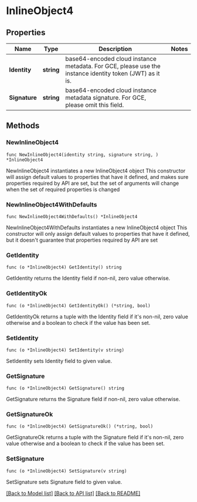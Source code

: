 # InlineObject4

## Properties

Name | Type | Description | Notes
------------ | ------------- | ------------- | -------------
**Identity** | **string** | base64-encoded cloud instance metadata. For GCE, please use the instance identity token (JWT) as it is. | 
**Signature** | **string** | base64-encoded cloud instance metadata signature. For GCE, please omit this field. | 

## Methods

### NewInlineObject4

`func NewInlineObject4(identity string, signature string, ) *InlineObject4`

NewInlineObject4 instantiates a new InlineObject4 object
This constructor will assign default values to properties that have it defined,
and makes sure properties required by API are set, but the set of arguments
will change when the set of required properties is changed

### NewInlineObject4WithDefaults

`func NewInlineObject4WithDefaults() *InlineObject4`

NewInlineObject4WithDefaults instantiates a new InlineObject4 object
This constructor will only assign default values to properties that have it defined,
but it doesn't guarantee that properties required by API are set

### GetIdentity

`func (o *InlineObject4) GetIdentity() string`

GetIdentity returns the Identity field if non-nil, zero value otherwise.

### GetIdentityOk

`func (o *InlineObject4) GetIdentityOk() (*string, bool)`

GetIdentityOk returns a tuple with the Identity field if it's non-nil, zero value otherwise
and a boolean to check if the value has been set.

### SetIdentity

`func (o *InlineObject4) SetIdentity(v string)`

SetIdentity sets Identity field to given value.


### GetSignature

`func (o *InlineObject4) GetSignature() string`

GetSignature returns the Signature field if non-nil, zero value otherwise.

### GetSignatureOk

`func (o *InlineObject4) GetSignatureOk() (*string, bool)`

GetSignatureOk returns a tuple with the Signature field if it's non-nil, zero value otherwise
and a boolean to check if the value has been set.

### SetSignature

`func (o *InlineObject4) SetSignature(v string)`

SetSignature sets Signature field to given value.



[[Back to Model list]](../README.md#documentation-for-models) [[Back to API list]](../README.md#documentation-for-api-endpoints) [[Back to README]](../README.md)



